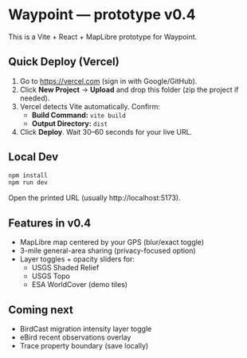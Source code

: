 # Waypoint — prototype v0.4

This is a Vite + React + MapLibre prototype for Waypoint.

## Quick Deploy (Vercel)

1. Go to https://vercel.com (sign in with Google/GitHub).
2. Click **New Project** → **Upload** and drop this folder (zip the project if needed).
3. Vercel detects Vite automatically. Confirm:
   - **Build Command:** `vite build`
   - **Output Directory:** `dist`
4. Click **Deploy**. Wait 30–60 seconds for your live URL.

## Local Dev

```bash
npm install
npm run dev
```

Open the printed URL (usually http://localhost:5173).

## Features in v0.4

- MapLibre map centered by your GPS (blur/exact toggle)
- 3-mile general-area sharing (privacy-focused option)
- Layer toggles + opacity sliders for:
  - USGS Shaded Relief
  - USGS Topo
  - ESA WorldCover (demo tiles)

## Coming next

- BirdCast migration intensity layer toggle
- eBird recent observations overlay
- Trace property boundary (save locally)
